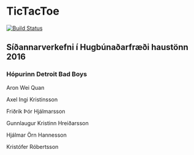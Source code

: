 # TicTacToe
[![Build Status](https://travis-ci.org/PiedPiperInc/TicTacToe.png)](https://travis-ci.org/PiedPiperInc/TicTacToe)

## Síðannarverkefni í Hugbúnaðarfræði haustönn 2016
### Hópurinn Detroit Bad Boys
Aron Wei Quan

Axel Ingi Kristinsson

Friðrik Þór Hjálmarsson

Gunnlaugur Kristinn Hreiðarsson

Hjálmar Örn Hannesson

Kristófer Róbertsson


